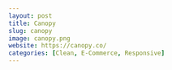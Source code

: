 ```yaml
---
layout: post
title: Canopy
slug: canopy
image: canopy.png
website: https://canopy.co/
categories: [Clean, E-Commerce, Responsive]
---
```

